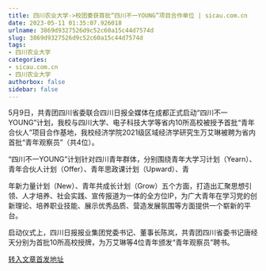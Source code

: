 ```yaml
---
title: 四川农业大学->校团委获首批“四川不一YOUNG”项目合作单位 | sicau.com.cn
date: 2023-05-11 01:35:07.926018
urlname: 3869d9327526d9c52c60a15c44d7574d
slug: 3869d9327526d9c52c60a15c44d7574d
tags: 
- 四川农业大学
categories:
- sicau.com.cn
- 四川农业大学
authorbox: false
sidebar: false
---
```

5月9日，共青团四川省委联合四川日报全媒体在成都正式启动“四川不一YOUNG”计划，我校与四川大学、电子科技大学等省内10所高校被授予首批“青年合伙人”项目合作基地，我校经济学院2021级区域经济学研究生万艾琳被聘为省内首批“青年观察员”（共4位）。

“四川不一YOUNG”计划针对四川青年群体，分别围绕青年大学习计划（Yearn）、青年合伙人计划（Offer）、青年思政课计划（Upward）、青
<!--more-->
年新力量计划（New）、青年共成长计划（Grow）五个方面，打造出汇聚思想引领、人才培养、社会实践、宣传报道为一体的全方位IP，为广大青年在学习党的创新理论、培养职业技能、展示优秀品质、营造发展氛围等方面提供一个崭新的平台。

启动仪式上，四川日报报业集团党委书记、董事长陈岚，共青团四川省委书记唐经天分别为首批10所高校授牌，为万艾琳等4位青年颁发“青年观察员”聘书。



[转入文章首发地址](https://news.sicau.edu.cn/info/1078/72152.htm)
